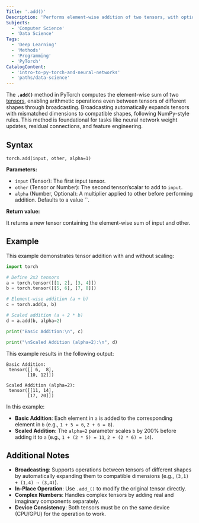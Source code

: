 ```yaml
---
Title: '.add()'
Description: 'Performs element-wise addition of two tensors, with optional scaling. Supports broadcasting for tensors of different shapes.'
Subjects:
  - 'Computer Science'
  - 'Data Science'
Tags:
  - 'Deep Learning'
  - 'Methods'
  - 'Programming'
  - 'PyTorch'
CatalogContent:
  - 'intro-to-py-torch-and-neural-networks'
  - 'paths/data-science'
---
```


The **`.add()`** method in PyTorch computes the element-wise sum of two [tensors](https://www.codecademy.com/resources/docs/pytorch/tensors), enabling arithmetic operations even between tensors of different shapes through broadcasting. Broadcasting automatically expands tensors with mismatched dimensions to compatible shapes, following NumPy-style rules. This method is foundational for tasks like neural network weight updates, residual connections, and feature engineering.

## Syntax

```pseudo
torch.add(input, other, alpha=1)
```

**Parameters:**

- `input` (Tensor): The first input tensor.
- `other` (Tensor or Number): The second tensor/scalar to add to `input`.
- `alpha` (Number, Optional): A multiplier applied to other before performing addition. Defaults to a value ``.

**Return value:**

It returns a new tensor containing the element-wise sum of input and other.

## Example

This example demonstrates tensor addition with and without scaling:

```py
import torch

# Define 2x2 tensors
a = torch.tensor([[1, 2], [3, 4]])
b = torch.tensor([[5, 6], [7, 8]])

# Element-wise addition (a + b)
c = torch.add(a, b)

# Scaled addition (a + 2 * b)
d = a.add(b, alpha=2)

print("Basic Addition:\n", c)

print("\nScaled Addition (alpha=2):\n", d)
```

This example results in the following output:

```shell
Basic Addition:
 tensor([[ 6,  8],
        [10, 12]])

Scaled Addition (alpha=2):
 tensor([[11, 14],
        [17, 20]])
```

In this example:

- **Basic Addition**: Each element in `a` is added to the corresponding element in `b` (e.g., `1 + 5 = 6`, `2 + 6 = 8`).
- **Scaled Addition**: The `alpha=2` parameter scales `b` by 200% before adding it to `a` (e.g., `1 + (2 * 5) = 11`, `2 + (2 * 6) = 14`).

## Additional Notes

- **Broadcasting**: Supports operations between tensors of different shapes by automatically expanding them to compatible dimensions (e.g., `(3,1) + (1,4) → (3,4)`).
- **In-Place Operation**: Use `.add_()` to modify the original tensor directly.
- **Complex Numbers**: Handles complex tensors by adding real and imaginary components separately.
- **Device Consistency**: Both tensors must be on the same device (CPU/GPU) for the operation to work.
